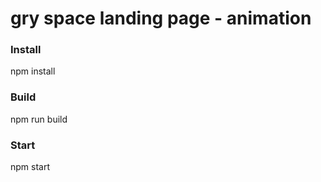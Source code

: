 # gry space landing page - animation

### Install

npm install

### Build

npm run build

### Start

npm start
